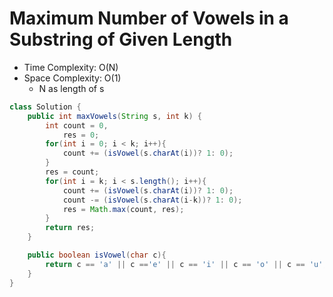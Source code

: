 # Maximum Number of Vowels in a Substring of Given Length

- Time Complexity: O(N)
- Space Complexity: O(1)
  - N as length of s

```java
class Solution {
    public int maxVowels(String s, int k) {
        int count = 0,
            res = 0;
        for(int i = 0; i < k; i++){
            count += (isVowel(s.charAt(i))? 1: 0);
        }
        res = count;
        for(int i = k; i < s.length(); i++){
            count += (isVowel(s.charAt(i))? 1: 0);
            count -= (isVowel(s.charAt(i-k))? 1: 0);
            res = Math.max(count, res);
        }
        return res;
    }

    public boolean isVowel(char c){
        return c == 'a' || c =='e' || c == 'i' || c == 'o' || c == 'u';
    }
}
```
